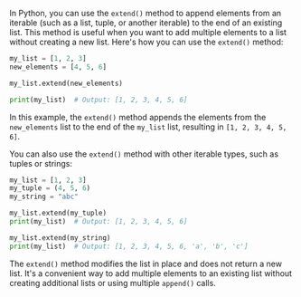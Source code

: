 In Python, you can use the `extend()` method to append elements from an iterable (such as a list, tuple, or another iterable) to the end of an existing list. This method is useful when you want to add multiple elements to a list without creating a new list. Here's how you can use the `extend()` method:

```python
my_list = [1, 2, 3]
new_elements = [4, 5, 6]

my_list.extend(new_elements)

print(my_list)  # Output: [1, 2, 3, 4, 5, 6]
```

In this example, the `extend()` method appends the elements from the `new_elements` list to the end of the `my_list` list, resulting in `[1, 2, 3, 4, 5, 6]`.

You can also use the `extend()` method with other iterable types, such as tuples or strings:

```python
my_list = [1, 2, 3]
my_tuple = (4, 5, 6)
my_string = "abc"

my_list.extend(my_tuple)
print(my_list)  # Output: [1, 2, 3, 4, 5, 6]

my_list.extend(my_string)
print(my_list)  # Output: [1, 2, 3, 4, 5, 6, 'a', 'b', 'c']
```

The `extend()` method modifies the list in place and does not return a new list. It's a convenient way to add multiple elements to an existing list without creating additional lists or using multiple `append()` calls.
